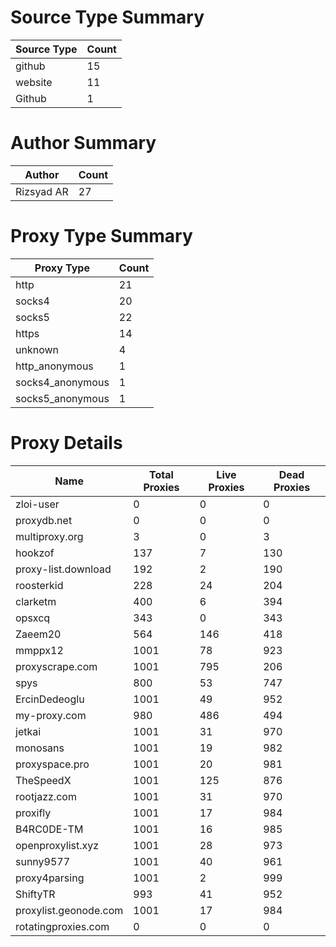 # Source Type Summary

| Source Type | Count |
|-------------|-------|
| github | 15 |
| website | 11 |
| Github | 1 |


# Author Summary

| Author | Count |
|--------|-------|
| Rizsyad AR | 27 |


# Proxy Type Summary

| Proxy Type | Count |
|------------|-------|
| http | 21 |
| socks4 | 20 |
| socks5 | 22 |
| https | 14 |
| unknown | 4 |
| http_anonymous | 1 |
| socks4_anonymous | 1 |
| socks5_anonymous | 1 |


# Proxy Details

| Name | Total Proxies | Live Proxies | Dead Proxies |
|------|---------------|--------------|---------------|
| zloi-user | 0 | 0 | 0 |
| proxydb.net | 0 | 0 | 0 |
| multiproxy.org | 3 | 0 | 3 |
| hookzof | 137 | 7 | 130 |
| proxy-list.download | 192 | 2 | 190 |
| roosterkid | 228 | 24 | 204 |
| clarketm | 400 | 6 | 394 |
| opsxcq | 343 | 0 | 343 |
| Zaeem20 | 564 | 146 | 418 |
| mmppx12 | 1001 | 78 | 923 |
| proxyscrape.com | 1001 | 795 | 206 |
| spys | 800 | 53 | 747 |
| ErcinDedeoglu | 1001 | 49 | 952 |
| my-proxy.com | 980 | 486 | 494 |
| jetkai | 1001 | 31 | 970 |
| monosans | 1001 | 19 | 982 |
| proxyspace.pro | 1001 | 20 | 981 |
| TheSpeedX | 1001 | 125 | 876 |
| rootjazz.com | 1001 | 31 | 970 |
| proxifly | 1001 | 17 | 984 |
| B4RC0DE-TM | 1001 | 16 | 985 |
| openproxylist.xyz | 1001 | 28 | 973 |
| sunny9577 | 1001 | 40 | 961 |
| proxy4parsing | 1001 | 2 | 999 |
| ShiftyTR | 993 | 41 | 952 |
| proxylist.geonode.com | 1001 | 17 | 984 |
| rotatingproxies.com | 0 | 0 | 0 |
